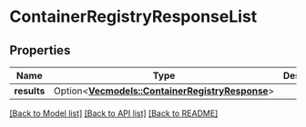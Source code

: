 # ContainerRegistryResponseList

## Properties

Name | Type | Description | Notes
------------ | ------------- | ------------- | -------------
**results** | Option<[**Vec<models::ContainerRegistryResponse>**](ContainerRegistryResponse.md)> |  | [optional]

[[Back to Model list]](../README.md#documentation-for-models) [[Back to API list]](../README.md#documentation-for-api-endpoints) [[Back to README]](../README.md)


